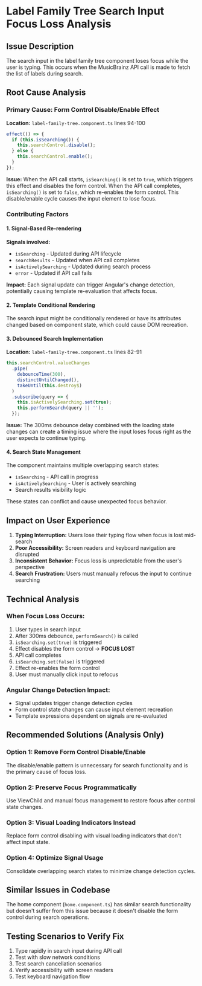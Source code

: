 # Label Family Tree Search Input Focus Loss Analysis

## Issue Description
The search input in the label family tree component loses focus while the user is typing. This occurs when the MusicBrainz API call is made to fetch the list of labels during search.

## Root Cause Analysis

### Primary Cause: Form Control Disable/Enable Effect
**Location:** `label-family-tree.component.ts` lines 94-100

```typescript
effect(() => {
  if (this.isSearching()) {
    this.searchControl.disable();
  } else {
    this.searchControl.enable();
  }
});
```

**Issue:** When the API call starts, `isSearching()` is set to `true`, which triggers this effect and disables the form control. When the API call completes, `isSearching()` is set to `false`, which re-enables the form control. This disable/enable cycle causes the input element to lose focus.

### Contributing Factors

#### 1. Signal-Based Re-rendering
**Signals involved:**
- `isSearching` - Updated during API lifecycle
- `searchResults` - Updated when API call completes
- `isActivelySearching` - Updated during search process
- `error` - Updated if API call fails

**Impact:** Each signal update can trigger Angular's change detection, potentially causing template re-evaluation that affects focus.

#### 2. Template Conditional Rendering
The search input might be conditionally rendered or have its attributes changed based on component state, which could cause DOM recreation.

#### 3. Debounced Search Implementation
**Location:** `label-family-tree.component.ts` lines 82-91

```typescript
this.searchControl.valueChanges
  .pipe(
    debounceTime(300),
    distinctUntilChanged(),
    takeUntil(this.destroy$)
  )
  .subscribe(query => {
    this.isActivelySearching.set(true);
    this.performSearch(query || '');
  });
```

**Issue:** The 300ms debounce delay combined with the loading state changes can create a timing issue where the input loses focus right as the user expects to continue typing.

#### 4. Search State Management
The component maintains multiple overlapping search states:
- `isSearching` - API call in progress
- `isActivelySearching` - User is actively searching
- Search results visibility logic

These states can conflict and cause unexpected focus behavior.

## Impact on User Experience

1. **Typing Interruption:** Users lose their typing flow when focus is lost mid-search
2. **Poor Accessibility:** Screen readers and keyboard navigation are disrupted
3. **Inconsistent Behavior:** Focus loss is unpredictable from the user's perspective
4. **Search Frustration:** Users must manually refocus the input to continue searching

## Technical Analysis

### When Focus Loss Occurs:
1. User types in search input
2. After 300ms debounce, `performSearch()` is called
3. `isSearching.set(true)` is triggered
4. Effect disables the form control → **FOCUS LOST**
5. API call completes
6. `isSearching.set(false)` is triggered  
7. Effect re-enables the form control
8. User must manually click input to refocus

### Angular Change Detection Impact:
- Signal updates trigger change detection cycles
- Form control state changes can cause input element recreation
- Template expressions dependent on signals are re-evaluated

## Recommended Solutions (Analysis Only)

### Option 1: Remove Form Control Disable/Enable
The disable/enable pattern is unnecessary for search functionality and is the primary cause of focus loss.

### Option 2: Preserve Focus Programmatically
Use ViewChild and manual focus management to restore focus after control state changes.

### Option 3: Visual Loading Indicators Instead
Replace form control disabling with visual loading indicators that don't affect input state.

### Option 4: Optimize Signal Usage
Consolidate overlapping search states to minimize change detection cycles.

## Similar Issues in Codebase
The home component (`home.component.ts`) has similar search functionality but doesn't suffer from this issue because it doesn't disable the form control during search operations.

## Testing Scenarios to Verify Fix
1. Type rapidly in search input during API call
2. Test with slow network conditions
3. Test search cancellation scenarios  
4. Verify accessibility with screen readers
5. Test keyboard navigation flow